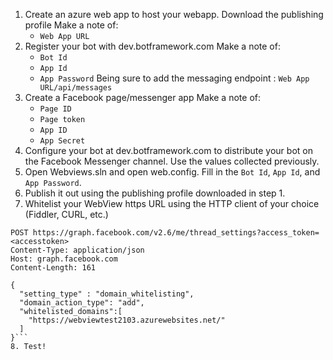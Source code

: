 1. Create an azure web app to host your webapp.  Download the publishing profile
	Make a note of:
	- `Web App URL`	
2. Register your bot with dev.botframework.com
   Make a note of:
	- `Bot Id`
	- `App Id`
	- `App Password`
	Being sure to add the messaging endpoint : `Web App URL/api/messages`
3. Create a Facebook page/messenger app
   Make a note of:
	- `Page ID`
	- `Page token`
	- `App ID`
	- `App Secret`
4. Configure your bot at dev.botframework.com to distribute your bot on the Facebook Messenger channel.  Use the values collected previously.
5. Open Webviews.sln and open web.config.  Fill in the `Bot Id`, `App Id`, and `App Password`.  
6. Publish it out using the publishing profile downloaded in step 1.
7. Whitelist your WebView https URL using the HTTP client of your choice (Fiddler, CURL, etc.)
```
POST https://graph.facebook.com/v2.6/me/thread_settings?access_token=<accesstoken>
Content-Type: application/json
Host: graph.facebook.com
Content-Length: 161

{
  "setting_type" : "domain_whitelisting",
  "domain_action_type": "add",
  "whitelisted_domains":[
    "https://webviewtest2103.azurewebsites.net/"
  ]
}```
8. Test!